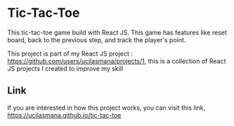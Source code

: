# Tic-Tac-Toe
This tic-tac-toe game build with React JS.
This game has features like reset board, back to the previous step, and track the player's point.

This project is part of my React JS project :
https://github.com/users/ucilasmana/projects/1, this is a collection of React JS projects I created to improve my skill

## Link
If you are interested in how this project works, you can visit this link, https://ucilasmana.github.io/tic-tac-toe
